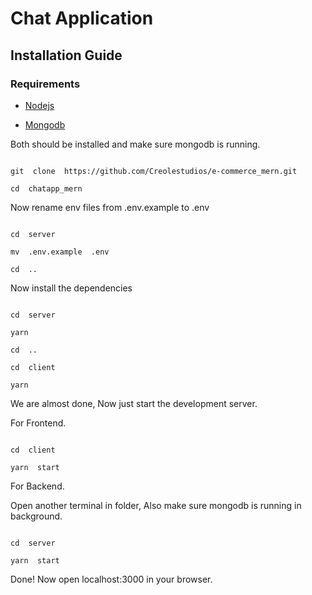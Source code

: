 
# Chat Application
 

## Installation Guide

  

### Requirements

- [Nodejs](https://nodejs.org/en/download)

- [Mongodb](https://www.mongodb.com/docs/manual/administration/install-community/)

  

Both should be installed and make sure mongodb is running.

  

```shell

git  clone  https://github.com/Creolestudios/e-commerce_mern.git

cd  chatapp_mern

```

Now rename env files from .env.example to .env

```shell

cd  server

mv  .env.example  .env

cd  ..

```

  

Now install the dependencies

```shell

cd  server

yarn

cd  ..

cd  client

yarn

```

We are almost done, Now just start the development server.

  

For Frontend.

```shell

cd  client

yarn  start

```

For Backend.

  

Open another terminal in folder, Also make sure mongodb is running in background.

```shell

cd  server

yarn  start

```

  

Done! Now open localhost:3000 in your browser.